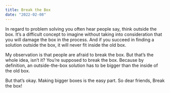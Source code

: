 ```yaml
---
title: Break the Box
date: "2022-02-08"
---
```


In regard to problem solving you often hear people say, think outside the box. It’s a difficult concept to imagine without taking into consideration that you will damage the box in the process. And if you succeed in finding a solution outside the box, it will never fit inside the old box. 

My observation is that people are afraid to break the box. But that’s the whole idea, isn’t it? You’re supposed to break the box. Because by definition, an outside-the-box solution has to be bigger than the inside of the old box. 

But that’s okay. Making bigger boxes is the easy part. So dear friends, Break the box!
